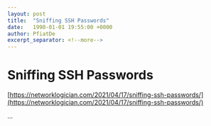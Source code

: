 ```yaml
---
layout: post
title:  "Sniffing SSH Passwords"
date:   1990-01-01 19:55:00 +0000
author: PfiatDe
excerpt_separator: <!--more-->
---
```


# Sniffing SSH Passwords
[https://networklogician.com/2021/04/17/sniffing-ssh-passwords/](https://networklogician.com/2021/04/17/sniffing-ssh-passwords/)

...
<!--more-->

